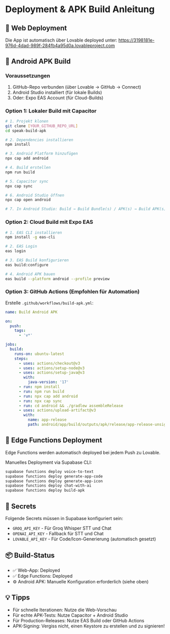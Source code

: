 # Deployment & APK Build Anleitung

## 🚀 Web Deployment
Die App ist automatisch über Lovable deployed unter:
https://3198181e-976d-4dad-989f-284fb4a95d0a.lovableproject.com

## 📱 Android APK Build

### Voraussetzungen
1. GitHub-Repo verbunden (über Lovable → GitHub → Connect)
2. Android Studio installiert (für lokale Builds)
3. Oder: Expo EAS Account (für Cloud-Builds)

### Option 1: Lokaler Build mit Capacitor
```bash
# 1. Projekt klonen
git clone [YOUR_GITHUB_REPO_URL]
cd speak-build-apk

# 2. Dependencies installieren
npm install

# 3. Android Platform hinzufügen
npx cap add android

# 4. Build erstellen
npm run build

# 5. Capacitor sync
npx cap sync

# 6. Android Studio öffnen
npx cap open android

# 7. In Android Studio: Build → Build Bundle(s) / APK(s) → Build APK(s)
```

### Option 2: Cloud Build mit Expo EAS
```bash
# 1. EAS CLI installieren
npm install -g eas-cli

# 2. EAS Login
eas login

# 3. EAS Build konfigurieren
eas build:configure

# 4. Android APK bauen
eas build --platform android --profile preview
```

### Option 3: GitHub Actions (Empfohlen für Automation)
Erstelle `.github/workflows/build-apk.yml`:
```yaml
name: Build Android APK

on:
  push:
    tags:
      - 'v*'

jobs:
  build:
    runs-on: ubuntu-latest
    steps:
      - uses: actions/checkout@v3
      - uses: actions/setup-node@v3
      - uses: actions/setup-java@v3
        with:
          java-version: '17'
      - run: npm install
      - run: npm run build
      - run: npx cap add android
      - run: npx cap sync
      - run: cd android && ./gradlew assembleRelease
      - uses: actions/upload-artifact@v3
        with:
          name: app-release
          path: android/app/build/outputs/apk/release/app-release-unsigned.apk
```

## 🔧 Edge Functions Deployment
Edge Functions werden automatisch deployed bei jedem Push zu Lovable.

Manuelles Deployment via Supabase CLI:
```bash
supabase functions deploy voice-to-text
supabase functions deploy generate-app-code
supabase functions deploy generate-app-icon
supabase functions deploy chat-with-ai
supabase functions deploy build-apk
```

## 🔐 Secrets
Folgende Secrets müssen in Supabase konfiguriert sein:
- `GROQ_API_KEY` - Für Groq Whisper STT und Chat
- `OPENAI_API_KEY` - Fallback für STT und Chat
- `LOVABLE_API_KEY` - Für Code/Icon-Generierung (automatisch gesetzt)

## 📦 Build-Status
- ✅ Web-App: Deployed
- ✅ Edge Functions: Deployed
- ⚙️ Android APK: Manuelle Konfiguration erforderlich (siehe oben)

## 💡 Tipps
- Für schnelle Iterationen: Nutze die Web-Vorschau
- Für echte APK-Tests: Nutze Capacitor + Android Studio
- Für Production-Releases: Nutze EAS Build oder GitHub Actions
- APK-Signing: Vergiss nicht, einen Keystore zu erstellen und zu signieren!
